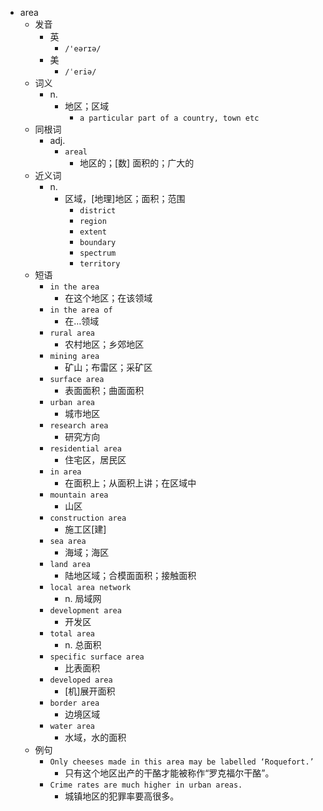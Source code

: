 - area
  - 发音
    - 英
      - `/'eərɪə/`
    - 美
      - `/ˈeriə/`
  - 词义
    - n.
      - 地区；区域
        - `a particular part of a country, town etc`
  - 同根词
    - adj.
      - `areal`
        - 地区的；[数] 面积的；广大的
  - 近义词
    - n.
      - 区域，[地理]地区；面积；范围
        - `district`
        - `region`
        - `extent`
        - `boundary`
        - `spectrum`
        - `territory`
  - 短语
    - `in the area`
      - 在这个地区；在该领域 
    - `in the area of`
      - 在…领域 
    - `rural area`
      - 农村地区；乡郊地区 
    - `mining area`
      - 矿山；布雷区；采矿区 
    - `surface area`
      - 表面面积；曲面面积 
    - `urban area`
      - 城市地区 
    - `research area`
      - 研究方向 
    - `residential area`
      - 住宅区，居民区 
    - `in area`
      - 在面积上；从面积上讲；在区域中 
    - `mountain area`
      - 山区 
    - `construction area`
      - 施工区[建] 
    - `sea area`
      - 海域；海区 
    - `land area`
      - 陆地区域；合模面面积；接触面积 
    - `local area network`
      - n. 局域网 
    - `development area`
      - 开发区 
    - `total area`
      - n. 总面积 
    - `specific surface area`
      - 比表面积 
    - `developed area`
      - [机]展开面积 
    - `border area`
      - 边境区域 
    - `water area`
      - 水域，水的面积 
  - 例句
    - `Only cheeses made in this area may be labelled ‘Roquefort.’`
      - 只有这个地区出产的干酪才能被称作“罗克福尔干酪”。
    - `Crime rates are much higher in urban areas.`
      - 城镇地区的犯罪率要高很多。

